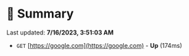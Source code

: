 # 📖 Summary
Last updated: **7/16/2023, 3:51:03 AM**

- `GET` [https://google.com](https://google.com) - **Up** (174ms)
